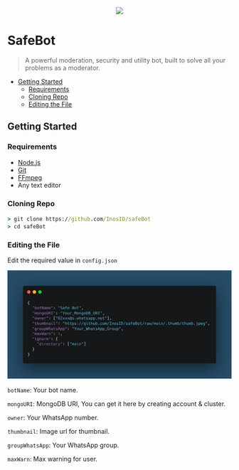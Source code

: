 <p align="center"><img src="https://repository-images.githubusercontent.com/573396373/cd95f58d-267f-42a0-aec7-c42850557bf3" width="235px"></p>

# SafeBot

> A powerful moderation, security and utility bot, built to solve all your problems as a moderator.

- [Getting Started](#getting-started)
  - [Requirements](#requirements)
  - [Cloning Repo](#cloning-repo)
  - [Editing the File](#editing-the-file)

## Getting Started

### Requirements
- [Node.js](https://nodejs.org/en)
- [Git](https://git-scm.com/downloads)
- [FFmpeg](https://www.gyan.dev/ffmpeg/builds)
- Any text editor

### Cloning Repo
```cmd
> git clone https://github.com/InosID/safeBot
> cd safeBot
```
### Editing the File
Edit the required value in `config.json`

<p align="center">
  <img src="/.thumb/config-carbon.png" width="850">
</p>

`botName`: Your bot name.

`mongoURI`: MongoDB URI, You can get it here by creating account & cluster.

`owner`: Your WhatsApp number.

`thumbnail`: Image url for thumbnail.

`groupWhatsApp`: Your WhatsApp group.

`maxWarn`: Max warning for user.
